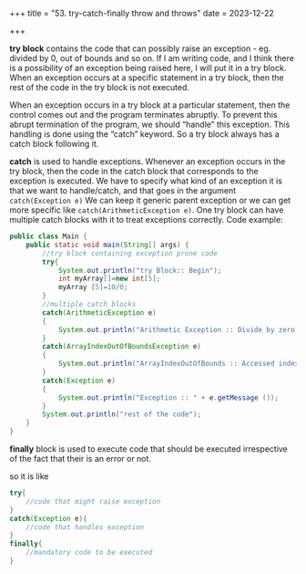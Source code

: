 +++
title = "53. try-catch-finally throw and throws"
date = 2023-12-22

+++

**try block** contains the code that can possibly raise an exception - eg. divided by 0, out of bounds and so on.
If I am writing code, and I think there is a possibility of an exception being raised here, I will put it in a try block. When an exception occurs at a specific statement in a try block, then the rest of the code in the try block is not executed.

When an exception occurs in a try block at a particular statement, then the control comes out and the program terminates abruptly. To prevent this abrupt termination of the program, we should “handle” this exception. This handling is done using the “catch” keyword. So a try block always has a catch block following it.

**catch** is used to handle exceptions. Whenever an exception occurs in the try block, then the code in the catch block that corresponds to the exception is executed. We have to specify what kind of an exception it is that we want to handle/catch, and that goes in the argument `catch(Exception e)`
We can keep it generic parent exception or we can get more specific like `catch(ArithmeticException e)`. One try block can have multiple catch blocks with it to treat exceptions correctly.
Code example:

```java
public class Main {  
    public static void main(String[] args) {  
        //try block containing exception prone code
        try{    
            System.out.println("try Block:: Begin");  
            int myArray[]=new int[5];    
            myArray [5]=10/0;    
        } 
        //multiple catch blocks
        catch(ArithmeticException e)  
        {  
            System.out.println("Arithmetic Exception :: Divide by zero!!");  
        }
        catch(ArrayIndexOutOfBoundsException e)  
        {  
            System.out.println("ArrayIndexOutOfBounds :: Accessed index out of bounds");  
        } 
        catch(Exception e)  
        {  
            System.out.println("Exception :: " + e.getMessage ());  
        }       
        System.out.println("rest of the code");    
    }  
}
```

**finally** block is used to execute code that should be executed irrespective of the fact that their is an error or not.

so it is like

```java
try{
    //code that might raise exception
}
catch(Exception e){
    //code that handles exception
}
finally{
    //mandatory code to be executed
}
```

